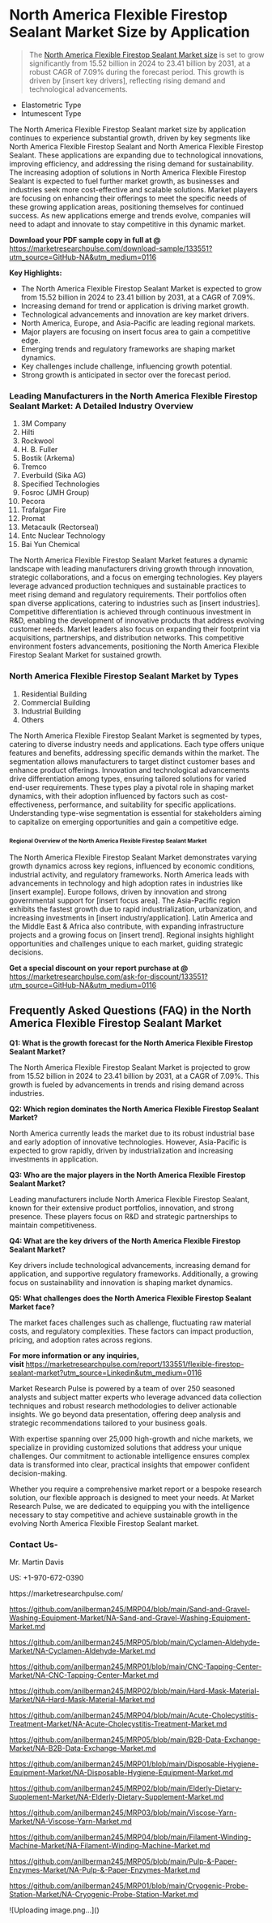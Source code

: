 <h1>North America Flexible Firestop Sealant Market&nbsp;Size by Application</h1><blockquote><p>The <a href="https://marketresearchpulse.com/download-sample/133551?utm_source=GitHub-NA&amp;utm_medium=0116">North America Flexible Firestop Sealant Market size</a> is set to grow significantly from 15.52 billion in 2024 to 23.41 billion by 2031, at a robust CAGR of 7.09% during the forecast period. This growth is driven by [insert key drivers], reflecting rising demand and technological advancements.</p></blockquote><ul><li>Elastometric Type<li> Intumescent Type</li></ul><p>The North America Flexible Firestop Sealant market size by application continues to experience substantial growth, driven by key segments like North America Flexible Firestop Sealant and North America Flexible Firestop Sealant. These applications are expanding due to technological innovations, improving efficiency, and addressing the rising demand for sustainability. The increasing adoption of solutions in North America Flexible Firestop Sealant is expected to fuel further market growth, as businesses and industries seek more cost-effective and scalable solutions. Market players are focusing on enhancing their offerings to meet the specific needs of these growing application areas, positioning themselves for continued success. As new applications emerge and trends evolve, companies will need to adapt and innovate to stay competitive in this dynamic market.</p><p><strong>Download your PDF sample copy in full at @ </strong><a href="https://marketresearchpulse.com/download-sample/133551?utm_source=GitHub-NA&amp;utm_medium=0116">https://marketresearchpulse.com/download-sample/133551?utm_source=GitHub-NA&amp;utm_medium=0116</a></p><p><strong>Key Highlights: </strong></p><ul><li>The North America Flexible Firestop Sealant Market is expected to grow from 15.52 billion in 2024 to 23.41 billion by 2031, at a CAGR of 7.09%.</li><li>Increasing demand for trend or application is driving market growth.</li><li>Technological advancements and innovation are key market drivers.</li><li>North America, Europe, and Asia-Pacific are leading regional markets.</li><li>Major players are focusing on insert focus area to gain a competitive edge.</li><li>Emerging trends and regulatory frameworks are shaping market dynamics.</li><li>Key challenges include challenge, influencing growth potential.</li><li>Strong growth is anticipated in sector over the forecast period.</li></ul><h3>Leading Manufacturers in the North America Flexible Firestop Sealant Market: A Detailed Industry Overview</h3><ol><li>3M Company</li><li>Hilti</li><li>Rockwool</li><li>H. B. Fuller</li><li>Bostik (Arkema)</li><li>Tremco</li><li>Everbuild (Sika AG)</li><li>Specified Technologies</li><li>Fosroc (JMH Group)</li><li>Pecora</li><li>Trafalgar Fire</li><li>Promat</li><li>Metacaulk (Rectorseal)</li><li>Entc Nuclear Technology</li><li>Bai Yun Chemical</li></ol><div class="flex max-w-full flex-col flex-grow"><div class="min-h-8 text-message flex w-full flex-col items-end gap-2 whitespace-normal break-words [.text-message+&amp;]:mt-5" dir="auto" data-message-author-role="assistant" data-message-id="fd8432e4-4910-450d-b182-61b7bfb0a01f" data-message-model-slug="gpt-4o"><div class="flex w-full flex-col gap-1 empty:hidden first:pt-[3px]"><div class="markdown prose w-full break-words dark:prose-invert light"><p>The North America Flexible Firestop Sealant Market features a dynamic landscape with leading manufacturers driving growth through innovation, strategic collaborations, and a focus on emerging technologies. Key players leverage advanced production techniques and sustainable practices to meet rising demand and regulatory requirements. Their portfolios often span diverse applications, catering to industries such as [insert industries]. Competitive differentiation is achieved through continuous investment in R&amp;D, enabling the development of innovative products that address evolving customer needs. Market leaders also focus on expanding their footprint via acquisitions, partnerships, and distribution networks. This competitive environment fosters advancements, positioning the North America Flexible Firestop Sealant Market for sustained growth.</p></div></div></div></div><h3>North America Flexible Firestop Sealant Market by Types</h3><ol><li>Residential Building<li> Commercial Building<li> Industrial Building<li> Others</li></ol><div class="flex max-w-full flex-col flex-grow"><div class="min-h-8 text-message flex w-full flex-col items-end gap-2 whitespace-normal break-words [.text-message+&amp;]:mt-5" dir="auto" data-message-author-role="assistant" data-message-id="084470be-0bb7-4664-bddf-5156b4f41249" data-message-model-slug="gpt-4o-mini"><div class="flex w-full flex-col gap-1 empty:hidden first:pt-[3px]"><div class="markdown prose w-full break-words dark:prose-invert light"><p>The North America Flexible Firestop Sealant Market is segmented by types, catering to diverse industry needs and applications. Each type offers unique features and benefits, addressing specific demands within the market. The segmentation allows manufacturers to target distinct customer bases and enhance product offerings. Innovation and technological advancements drive differentiation among types, ensuring tailored solutions for varied end-user requirements. These types play a pivotal role in shaping market dynamics, with their adoption influenced by factors such as cost-effectiveness, performance, and suitability for specific applications. Understanding type-wise segmentation is essential for stakeholders aiming to capitalize on emerging opportunities and gain a competitive edge.</p></div></div></div></div><h3><span style="font-size: 11px;">Regional Overview of the North America Flexible Firestop Sealant Market</span></h3><div class="flex max-w-full flex-col flex-grow"><div class="min-h-8 text-message flex w-full flex-col items-end gap-2 whitespace-normal break-words [.text-message+&amp;]:mt-5" dir="auto" data-message-author-role="assistant" data-message-id="e9038762-ce64-4e30-91c9-9bd413514231" data-message-model-slug="gpt-4o-mini"><div class="flex w-full flex-col gap-1 empty:hidden first:pt-[3px]"><div class="markdown prose w-full break-words dark:prose-invert light"><p>The North America Flexible Firestop Sealant Market demonstrates varying growth dynamics across key regions, influenced by economic conditions, industrial activity, and regulatory frameworks. North America leads with advancements in technology and high adoption rates in industries like [insert example]. Europe follows, driven by innovation and strong governmental support for [insert focus area]. The Asia-Pacific region exhibits the fastest growth due to rapid industrialization, urbanization, and increasing investments in [insert industry/application]. Latin America and the Middle East &amp; Africa also contribute, with expanding infrastructure projects and a growing focus on [insert trend]. Regional insights highlight opportunities and challenges unique to each market, guiding strategic decisions.</p></div></div></div></div><p><strong>Get a special discount on your report purchase at @ </strong><a href="https://marketresearchpulse.com/ask-for-discount/133551?utm_source=GitHub-NA&amp;utm_medium=0116">https://marketresearchpulse.com/ask-for-discount/133551?utm_source=GitHub-NA&amp;utm_medium=0116</a></p><h2>Frequently Asked Questions (FAQ) in the North America Flexible Firestop Sealant Market</h2><p><strong>Q1: What is the growth forecast for the North America Flexible Firestop Sealant Market?</strong></p><p>The North America Flexible Firestop Sealant Market is projected to grow from 15.52 billion in 2024 to 23.41 billion by 2031, at a CAGR of 7.09%. This growth is fueled by advancements in trends and rising demand across industries.</p><p><strong>Q2: Which region dominates the North America Flexible Firestop Sealant Market?</strong></p><p>North America currently leads the market due to its robust industrial base and early adoption of innovative technologies. However, Asia-Pacific is expected to grow rapidly, driven by industrialization and increasing investments in application.</p><p><strong>Q3: Who are the major players in the North America Flexible Firestop Sealant Market?</strong></p><p>Leading manufacturers include North America Flexible Firestop Sealant, known for their extensive product portfolios, innovation, and strong presence. These players focus on R&amp;D and strategic partnerships to maintain competitiveness.</p><p><strong>Q4: What are the key drivers of the North America Flexible Firestop Sealant Market?</strong></p><p>Key drivers include technological advancements, increasing demand for application, and supportive regulatory frameworks. Additionally, a growing focus on sustainability and innovation is shaping market dynamics.</p><p><strong>Q5: What challenges does the North America Flexible Firestop Sealant Market face?</strong></p><p>The market faces challenges such as challenge, fluctuating raw material costs, and regulatory complexities. These factors can impact production, pricing, and adoption rates across regions.</p><p><strong>For more information or any inquiries, visit&nbsp;</strong><a href="https://marketresearchpulse.com/report/133551/flexible-firestop-sealant-market?utm_source=Linkedin&utm_medium=0116">https://marketresearchpulse.com/report/133551/flexible-firestop-sealant-market?utm_source=Linkedin&utm_medium=0116</a></p><p>Market Research Pulse is powered by a team of over 250 seasoned analysts and subject matter experts who leverage advanced data collection techniques and robust research methodologies to deliver actionable insights. We go beyond data presentation, offering deep analysis and strategic recommendations tailored to your business goals.</p><p>With expertise spanning over 25,000 high-growth and niche markets, we specialize in providing customized solutions that address your unique challenges. Our commitment to actionable intelligence ensures complex data is transformed into clear, practical insights that empower confident decision-making.</p><p>Whether you require a comprehensive market report or a bespoke research solution, our flexible approach is designed to meet your needs. At Market Research Pulse, we are dedicated to equipping you with the intelligence necessary to stay competitive and achieve sustainable growth in the evolving North America Flexible Firestop Sealant market.</p><h3><strong>Contact Us-</strong></h3><p>Mr. Martin Davis</p><p>US: +1-970-672-0390</p><p>https://marketresearchpulse.com/</p><p><a href="https://github.com/anilberman245/MRP04/blob/main/Sand-and-Gravel-Washing-Equipment-Market/NA-Sand-and-Gravel-Washing-Equipment-Market.md">https://github.com/anilberman245/MRP04/blob/main/Sand-and-Gravel-Washing-Equipment-Market/NA-Sand-and-Gravel-Washing-Equipment-Market.md</a></p><p><a href="https://github.com/anilberman245/MRP05/blob/main/Cyclamen-Aldehyde-Market/NA-Cyclamen-Aldehyde-Market.md">https://github.com/anilberman245/MRP05/blob/main/Cyclamen-Aldehyde-Market/NA-Cyclamen-Aldehyde-Market.md</a></p><p><a href="https://github.com/anilberman245/MRP01/blob/main/CNC-Tapping-Center-Market/NA-CNC-Tapping-Center-Market.md">https://github.com/anilberman245/MRP01/blob/main/CNC-Tapping-Center-Market/NA-CNC-Tapping-Center-Market.md</a></p><p><a href="https://github.com/anilberman245/MRP02/blob/main/Hard-Mask-Material-Market/NA-Hard-Mask-Material-Market.md">https://github.com/anilberman245/MRP02/blob/main/Hard-Mask-Material-Market/NA-Hard-Mask-Material-Market.md</a></p><p><a href="https://github.com/anilberman245/MRP04/blob/main/Acute-Cholecystitis-Treatment-Market/NA-Acute-Cholecystitis-Treatment-Market.md">https://github.com/anilberman245/MRP04/blob/main/Acute-Cholecystitis-Treatment-Market/NA-Acute-Cholecystitis-Treatment-Market.md</a></p><p><a href="https://github.com/anilberman245/MRP05/blob/main/B2B-Data-Exchange-Market/NA-B2B-Data-Exchange-Market.md">https://github.com/anilberman245/MRP05/blob/main/B2B-Data-Exchange-Market/NA-B2B-Data-Exchange-Market.md</a></p><p><a href="https://github.com/anilberman245/MRP01/blob/main/Disposable-Hygiene-Equipment-Market/NA-Disposable-Hygiene-Equipment-Market.md">https://github.com/anilberman245/MRP01/blob/main/Disposable-Hygiene-Equipment-Market/NA-Disposable-Hygiene-Equipment-Market.md</a></p><p><a href="https://github.com/anilberman245/MRP02/blob/main/Elderly-Dietary-Supplement-Market/NA-Elderly-Dietary-Supplement-Market.md">https://github.com/anilberman245/MRP02/blob/main/Elderly-Dietary-Supplement-Market/NA-Elderly-Dietary-Supplement-Market.md</a></p><p><a href="https://github.com/anilberman245/MRP03/blob/main/Viscose-Yarn-Market/NA-Viscose-Yarn-Market.md">https://github.com/anilberman245/MRP03/blob/main/Viscose-Yarn-Market/NA-Viscose-Yarn-Market.md</a></p><p><a href="https://github.com/anilberman245/MRP04/blob/main/Filament-Winding-Machine-Market/NA-Filament-Winding-Machine-Market.md">https://github.com/anilberman245/MRP04/blob/main/Filament-Winding-Machine-Market/NA-Filament-Winding-Machine-Market.md</a></p><p><a href="https://github.com/anilberman245/MRP05/blob/main/Pulp-&-Paper-Enzymes-Market/NA-Pulp-&-Paper-Enzymes-Market.md">https://github.com/anilberman245/MRP05/blob/main/Pulp-&-Paper-Enzymes-Market/NA-Pulp-&-Paper-Enzymes-Market.md</a></p><p><a href="https://github.com/anilberman245/MRP01/blob/main/Cryogenic-Probe-Station-Market/NA-Cryogenic-Probe-Station-Market.md">https://github.com/anilberman245/MRP01/blob/main/Cryogenic-Probe-Station-Market/NA-Cryogenic-Probe-Station-Market.md</a></p>
![Uploading image.png…]()
